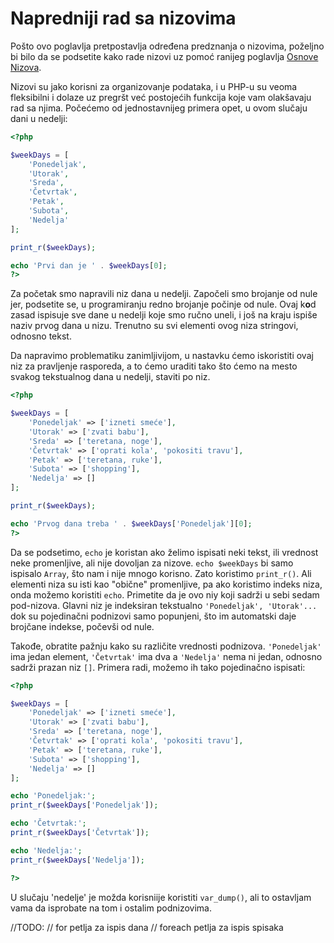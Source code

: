 # Napredniji rad sa nizovima

Pošto ovo poglavlja pretpostavlja određena predznanja o nizovima, poželjno bi bilo da se podsetite kako rade nizovi uz pomoć ranijeg poglavlja [Osnove Nizova](osnove-nizova.md).

Nizovi su jako korisni za organizovanje podataka, i u PHP-u su veoma fleksibilni i dolaze uz pregršt već postojećih funkcija koje vam olakšavaju rad sa njima. Počećemo od jednostavnijeg primera opet, u ovom slučaju dani u nedelji:

```php
<?php

$weekDays = [
	'Ponedeljak',
	'Utorak',
	'Sreda',
	'Četvrtak',
	'Petak',
	'Subota',
	'Nedelja'
];

print_r($weekDays);

echo 'Prvi dan je ' . $weekDays[0];
?>
```

Za početak smo napravili niz dana u nedelji. Započeli smo brojanje od nule jer, podsetite se, u programiranju redno brojanje počinje od nule. Ovaj k**o**d zasad ispisuje sve dane u nedelji koje smo ručno uneli, i još na kraju ispiše naziv prvog dana u nizu. Trenutno su svi elementi ovog niza stringovi, odnosno tekst.

Da napravimo problematiku zanimljivijom, u nastavku ćemo iskoristiti ovaj niz za pravljenje rasporeda, a to ćemo uraditi tako što ćemo na mesto svakog tekstualnog dana u nedelji, staviti po niz.

```php
<?php

$weekDays = [
	'Ponedeljak' => ['izneti smeće'],
	'Utorak' => ['zvati babu'],
	'Sreda' => ['teretana, noge'],
	'Četvrtak' => ['oprati kola', 'pokositi travu'],
	'Petak' => ['teretana, ruke'],
	'Subota' => ['shopping'],
	'Nedelja' => []
];

print_r($weekDays);

echo 'Prvog dana treba ' . $weekDays['Ponedeljak'][0];
?>
```

Da se podsetimo, ```echo``` je koristan ako želimo ispisati neki tekst, ili vrednost neke promenljive, ali nije dovoljan za nizove. ```echo $weekDays``` bi samo ispisalo ```Array```, što nam i nije mnogo korisno. Zato koristimo ```print_r()```. Ali elementi niza su isti kao "obične" promenljive, pa ako koristimo indeks niza, onda možemo koristiti ```echo```. Primetite da je ovo niy koji sadrži u sebi sedam pod-nizova. Glavni niz je indeksiran tekstualno ```'Ponedeljak', 'Utorak'...``` dok su pojedinačni podnizovi samo popunjeni, što im automatski daje brojčane indekse, počevši od nule.

Takođe, obratite pažnju kako su različite vrednosti podnizova. ```'Ponedeljak'``` ima jedan element, ```'Četvrtak'``` ima dva a ```'Nedelja'``` nema ni jedan, odnosno sadrži prazan niz ```[]```. Primera radi, možemo ih tako pojedinačno ispisati:

```php
<?php

$weekDays = [
	'Ponedeljak' => ['izneti smeće'],
	'Utorak' => ['zvati babu'],
	'Sreda' => ['teretana, noge'],
	'Četvrtak' => ['oprati kola', 'pokositi travu'],
	'Petak' => ['teretana, ruke'],
	'Subota' => ['shopping'],
	'Nedelja' => []
];

echo 'Ponedeljak:';
print_r($weekDays['Ponedeljak']);

echo 'Četvrtak:';
print_r($weekDays['Četvrtak']);

echo 'Nedelja:';
print_r($weekDays['Nedelja']);

?>
```

U slučaju 'nedelje' je možda korisniije koristiti ```var_dump()```, ali to ostavljam vama da isprobate na tom i ostalim podnizovima.

//TODO:
// for petlja za ispis dana
// foreach petlja za ispis spisaka
